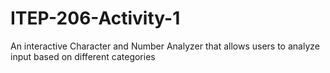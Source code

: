 # ITEP-206-Activity-1
 An interactive Character and Number Analyzer that allows users to analyze input based on different categories
